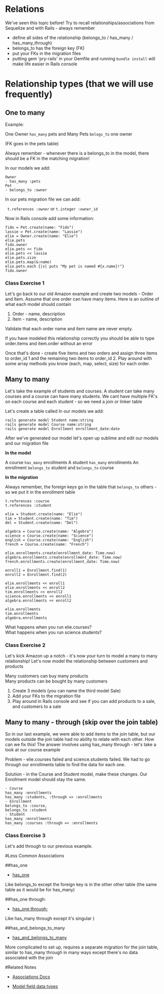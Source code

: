 # Relations

We've seen this topic before! Try to recall relationships/associations from Sequelize and with Rails - always remember

- define all sides of the relationship (belongs_to / has_many / has_many_through)
- belongs_to has the foreign key (FK)
- put your FKs in the migration files
- putting gem 'pry-rails' in your Gemfile and running `bundle install` will make life easier in Rails console

# Relationship types (that we will use frequently)

## One to many

Example:

One Owner `has_many` pets and 
Many Pets `belogs_to` one owner

(FK goes in the pets table)

Always remember - whenever there is a belongs_to in the model, there should be a FK in the matching migration!

In our models we add:

```
Owner
- has_many :pets
Pet
- belongs_to :owner
```

In our pets migration file we can add:

` t.references :owner` or `t.integer :owner_id`

Now in Rails console add some information:

```
fido = Pet.create(name: "Fido")
lassie = Pet.create(name: "Lassie")
elie = Owner.create(name: "Elie")
elie.pets
fido.owner
elie.pets << fido
elie.pets << lassie
elie.pets.size
elie.pets.map(&:name)
elie.pets.each {|x| puts "My pet is named #{x.name}!"}
fido.owner
```

### Class Exercise 1

Let's go back to our old Amazon example and create two models - Order and Item. Assume that one order can have many items. Here is an outline of what each model should contain

1. Order - name, description
2. Item - name, description

Validate that each order name and item name are never empty. 

If you have modeled this relationship correctly you should be able to type order.items and item.order without an error

Once that's done - create five items and two orders and assign three items to order_id 1 and the remaining two items to order_id 2. Play around with some array methods you know (each, map, select, size) for each order.


## Many to many

Let's take the example of students and courses. A student can take many courses and a course can have many students. We cant have multiple FK's on each course and each student - so we need a join or linker table

Let's create a table called 
In our models we add:

```
rails generate model Student name:string
rails generate model Course name:string
rails generate model Enrollment enrollment_date:date 
```
After we've generated our model let's open up sublime and edit our models and our migration file<br>


__In the model__ 

A course `has_many` enrollments 
A student `has_many` enrollments
An enrollment `belongs_to` student and `belongs_to` course

__In the migration__

Always remember, the foreign keys go in the table that `belongs_to` others - so we put it in the enrollment table

`t.references :course` <br>
`t.references :student`

```
elie = Student.create(name: "Elie")
tim = Student.create(name: "Tim")
del = Student.create(name: "Del")
```
```
algebra = Course.create(name: "Algebra")
science = Course.create(name: "Science")
english = Course.create(name: "English")
french = Course.create(name: "French")
```

```
elie.enrollments.create(enrollment_date: Time.now)
algebra.enrollments.create(enrollment_date: Time.now)
french.enrollments.create(enrollment_date: Time.now)
```

```
enroll1 = Enrollment.find(1)
enroll2 = Enrollment.find(2)
```

```
elie.enrollments << enroll1
elie.enrollments << enroll2
tim.enrollments << enroll2
science.enrollments << enroll1
algebra.enrollments << enroll2
```

```
elie.enrollments
tim.enrollments
algebra.enrollments
```

What happens when you run elie.courses? <br>
What happens when you run science.students?

### Class Exercise 2

Let's kick Amazon up a notch - it's now your turn to model a many to many relationship! Let's now model the relationship between customers and products

Many customers can buy many products <br>
Many products can be bought by many customers

1. Create 3 models (you can name the third model Sale)
2. Add your FKs to the migration file
3. Play around in Rails console and see if you can add products to a sale, and customers to a sale 

## Many to many - through (skip over the join table)

So in our last example, we were able to add items to the join table, but our models outside the join table had no ability to relate with each other. How can we fix this! The answer involves using has_many through - let's take a look at our course example

Problem - elie.courses failed and science.students failed. We had to go through our enrollments table to find the data for each one.

Solution - in the Course and Student model, make these changes. Our Enrollment model should stay the same.

```
- Course 
has_many :enrollments
has_many :students, :through => :enrollments
- Enrollment 
belongs_to :course, 
belongs_to :student
- Student 
has_many :enrollments 
has_many :courses :through => :enrollments
```

### Class Exercise 3

Let's add through to our previous example. 



#Less Common Associations

##has_one

* [has_one](http://guides.rubyonrails.org/association_basics.html#the-has-one-association)

Like belongs_to except the foreign key is in the other other table (the same table as it would be for has_many)

##has_one through:

* [has_one through:](http://guides.rubyonrails.org/association_basics.html#the-has-one-through-association)

Like has_many through except it's singular )

##has_and_belongs_to_many

* [has_and_belongs_to_many](http://guides.rubyonrails.org/association_basics.html#has-and-belongs-to-many-association-reference)

More complicated to set up, requires a separate migration for the join table, similar to has_many through in many ways except there's no data associated with the join

#Related Notes
* [Associations Docs](http://api.rubyonrails.org/classes/ActiveRecord/Associations/ClassMethods.html)

* [Model field data types](http://api.rubyonrails.org/classes/ActiveRecord/ConnectionAdapters/TableDefinition.html#method-i-column)
